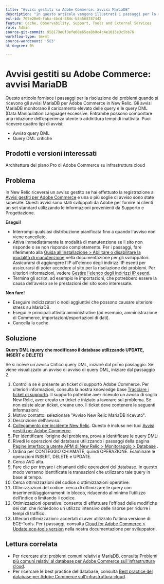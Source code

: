 ```yaml
---
title: "Avvisi gestiti su Adobe Commerce: avvisi MariaDB"
description: "In questo articolo vengono illustrati i passaggi per la risoluzione dei problemi quando si ricevono gli avvisi MariaDB per Adobe Commerce in New Relic. Gli avvisi MariaDB monitorano il caricamento elevato delle query e le query DML (Data Manipulation Language) eccessive. Entrambe possono comportare una riduzione dell’esperienza utente o addirittura tempi di inattività. Puoi ricevere quattro tipi di avvisi:"
exl-id: 707e20e0-faba-4bcd-884c-b54568787442
feature: Cache, Observability, Support, Tools and External Services
role: Admin
source-git-commit: 958179e0f3efe08e65ea8b0c4c4e1015e3c5bb76
workflow-type: tm+mt
source-wordcount: '583'
ht-degree: 0%

---
```


# Avvisi gestiti su Adobe Commerce: avvisi MariaDB

Questo articolo fornisce i passaggi per la risoluzione dei problemi quando si ricevono gli avvisi MariaDB per Adobe Commerce in New Relic. Gli avvisi MariaDB monitorano il caricamento elevato delle query e le query DML (Data Manipulation Language) eccessive. Entrambe possono comportare una riduzione dell’esperienza utente o addirittura tempi di inattività. Puoi ricevere quattro tipi di avvisi:

* Avviso query DML
* Query DML critiche

## **Prodotti e versioni interessati**

Architettura del piano Pro di Adobe Commerce su infrastruttura cloud

## Problema

In New Relic riceverai un avviso gestito se hai effettuato la registrazione a [Avvisi gestiti per Adobe Commerce](/help/support-tools/managed-alerts-for-adobe-commerce/managed-alerts-for-magento-commerce.md) e una o più soglie di avviso sono state superate. Questi avvisi sono stati sviluppati da Adobe per fornire ai clienti un set standard utilizzando le informazioni provenienti da Supporto e Progettazione.

**Esegui!**

* Interrompi qualsiasi distribuzione pianificata fino a quando l&#39;avviso non viene cancellato.
* Attiva immediatamente la modalità di manutenzione se il sito non risponde o se non risponde completamente. Per i passaggi, fare riferimento alla [Guida all&#39;installazione > Abilitare o disabilitare la modalità di manutenzione](https://devdocs.magento.com/guides/v2.4/install-gde/install/cli/install-cli-subcommands-maint.html?itm_source=devdocs&amp;itm_medium=search_page&amp;itm_campaign=federated_search&amp;itm_term=mainten) nella documentazione per gli sviluppatori. Assicurarsi di aggiungere l&#39;IP all&#39;elenco degli indirizzi IP esenti per assicurarsi di poter accedere al sito per la risoluzione dei problemi. Per ulteriori informazioni, vedere [Gestire l&#39;elenco degli indirizzi IP esenti](https://devdocs.magento.com/guides/v2.4/install-gde/install/cli/install-cli-subcommands-maint.html?itm_source=devdocs&amp;itm_medium=search_page&amp;itm_campaign=federated_search&amp;itm_term=mainten#instgde-cli-maint-exempt).
* Termina gli script, ad esempio le importazioni, che potrebbero essere la causa dell’avviso se le prestazioni del sito sono interessate.

**Non fare!**

* Eseguire indicizzatori o nodi aggiuntivi che possono causare ulteriore stress su MariaDB.
* Esegui le principali attività amministrative (ad esempio, amministrazione di Commerce, importazioni/esportazioni di dati).
* Cancella la cache.

## Soluzione

**Query DML (query che modificano il database utilizzando UPDATE, INSERT e DELETE)**

Se si riceve un avviso Critico query DML, iniziare dal primo passaggio. Se viene visualizzato un avviso di avviso di query DML, iniziare dal passaggio 2.

1. Controlla se è presente un ticket di supporto Adobe Commerce. Per ulteriori informazioni, consulta la nostra knowledge base [Tracciare i ticket di supporto](/help/help-center-guide/help-center/magento-help-center-user-guide.md#track-tickets). Il supporto potrebbe aver ricevuto un avviso di soglia New Relic, aver creato un ticket e iniziato a lavorare sul problema. Se non esiste alcun ticket, creane uno. Il ticket deve contenere le seguenti informazioni:
1. Motivo contatto: selezionare &quot;Avviso New Relic MariaDB ricevuto&quot;.
1. Descrizione dell&#39;avviso.
1. [Collegamento per incidente New Relic](https://docs.newrelic.com/docs/alerts-applied-intelligence/new-relic-alerts/alert-incidents/view-violation-event-details-incidents). Questo è incluso nei tuoi [Avvisi gestiti per Adobe Commerce](/help/support-tools/managed-alerts-for-adobe-commerce/managed-alerts-for-magento-commerce.md).
1. Per identificare l’origine del problema, prova a identificare le query DML:
1. Rivedi le operazioni del database utilizzando i passaggi della pagina [Pagine interfaccia utente APM di New Relic > Monitoraggio > Database](https://docs.newrelic.com/docs/apm/apm-ui-pages/monitoring/databases-page-view-operations-throughput-response-time) .
1. Ordina per CONTEGGIO CHIAMATE, quindi OPERAZIONE. Esaminare le operazioni INSERT, DELETE e UPDATE.
1. Cerca AVG alta.
1. Fare clic per trovare i chiamanti delle operazioni del database. In questo modo verranno identificate le transazioni che utilizzano tale query in base al tempo.
1. Cerca ottimizzazioni del codice o ottimizzazioni operative:
1. Ottimizzazioni del codice: cerca di ottimizzare le query con inserimenti/aggiornamenti in blocco, riducendo al minimo l’utilizzo dell’indice o limitando il codice.
1. Ottimizzazioni operative: consente di effettuare l’offload delle modifiche dei dati che richiedono un utilizzo intensivo delle risorse per ridurre i tempi di traffico.
1. Ulteriori ottimizzazioni: accertati di aver utilizzato l’ultima versione di ECE-Tools. Per i passaggi, consulta [Cloud for Adobe Commerce > Update ece-tools version](https://devdocs.magento.com/cloud/project/ece-tools-update.html) nella nostra documentazione per sviluppatori.

## Lettura correlata

* Per ricercare altri problemi comuni relativi a MariaDB, consulta [Problemi più comuni relativi al database per Adobe Commerce sull&#39;infrastruttura cloud](https://experienceleague.adobe.com/docs/commerce-operations/implementation-playbook/best-practices/maintenance/resolve-database-performance-issues.html).
* Per ricercare le best practice del database, consulta [Best practice del database per Adobe Commerce sull&#39;infrastruttura cloud](https://experienceleague.adobe.com/docs/commerce-operations/implementation-playbook/best-practices/planning/database-on-cloud.html).
